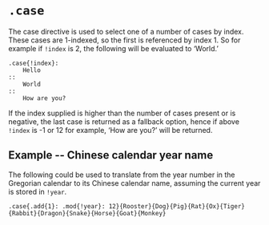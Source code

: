 # `.case`

The case directive is used to select one of a number of cases by index.
These cases are 1-indexed, so the first is referenced by index 1.
So for example if `!index` is 2, the following will be evaluated to ‘World.’

```emblem
.case{!index}:
	Hello
::
	World
::
	How are you?
```

If the index supplied is higher than the number of cases present or is negative, the last case is returned as a fallback option, hence if above `!index` is -1 or 12 for example, ‘How are you?’ will be returned.

## Example -- Chinese calendar year name

The following could be used to translate from the year number in the Gregorian calendar to its Chinese calendar name, assuming the current year is stored in `!year`.

```emblem
.case{.add{1}: .mod{!year}: 12}{Rooster}{Dog}{Pig}{Rat}{Ox}{Tiger}{Rabbit}{Dragon}{Snake}{Horse}{Goat}{Monkey}
```
